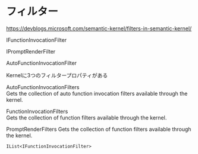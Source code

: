 # フィルター

https://devblogs.microsoft.com/semantic-kernel/filters-in-semantic-kernel/

IFunctionInvocationFilter

IPromptRenderFilter

AutoFunctionInvocationFilter

Kernelに3つのフィルタープロパティがある

AutoFunctionInvocationFilters	
Gets the collection of auto function invocation filters available through the kernel.

FunctionInvocationFilters	
Gets the collection of function filters available through the kernel.

PromptRenderFilters	
Gets the collection of function filters available through the kernel.


`IList<IFunctionInvocationFilter>`

